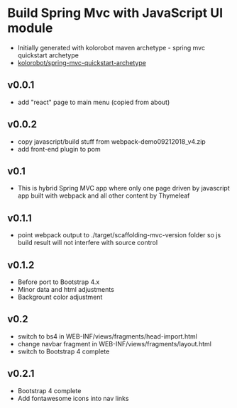 # Build Spring Mvc with JavaScript UI module 

- Initially generated with kolorobot maven archetype - spring mvc quickstart archetype
- [kolorobot/spring-mvc-quickstart-archetype](https://github.com/kolorobot/spring-mvc-quickstart-archetype)

## v0.0.1
- add "react" page to main menu (copied from about)

## v0.0.2
- copy javascript/build stuff from webpack-demo09212018_v4.zip
- add front-end plugin to pom

## v0.1 
- This is hybrid Spring MVC app where only one page driven by javascript app built with webpack and all other content by Thymeleaf

## v0.1.1 
- point webpack output to ./target/scaffolding-mvc-version folder so js build result will not interfere with source control  

## v0.1.2
- Before port to Bootstrap 4.x
- Minor data and html adjustments
- Backgrount color adjustment 

## v0.2
- switch to bs4 in WEB-INF/views/fragments/head-import.html
- change navbar fragment in WEB-INF/views/fragments/layout.html 
- switch to Bootstrap 4 complete

## v0.2.1
- Bootstrap 4 complete
- Add fontawesome icons into nav links